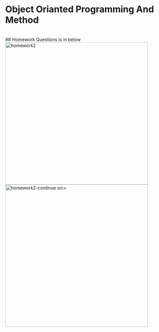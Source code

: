 # Object Orianted Programming And Method
<br>
## Homework Questions is in below
<br>
<img alt="homework2" src="https://user-images.githubusercontent.com/59433203/227771335-19e44066-cdb2-436d-8f4d-c5ed30767e74.jpeg" width="450px" heigth="450">
<br>
<img alt="homework2-continue src="https://user-images.githubusercontent.com/59433203/227771682-baf2ff96-eb63-4dcf-9143-25863502fcfa.jpeg" width="450px" heigth="450">
